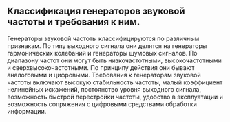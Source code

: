 ## Классификация генераторов звуковой частоты и требования к ним.
Генераторы звуковой частоты классифицируются по различным признакам. По типу выходного сигнала они делятся на генераторы гармонических колебаний и генераторы шумовых сигналов. По диапазону частот они могут быть низкочастотными, высокочастотными и сверхвысокочастотными. По принципу действия они бывают аналоговыми и цифровыми.
Требования к генераторам звуковой частоты включают высокую стабильность частоты, малый коэффициент нелинейных искажений, постоянство уровня выходного сигнала, возможность быстрой перестройки частоты, удобство в эксплуатации и возможность сопряжения с цифровыми средствами обработки информации.
